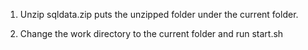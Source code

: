 1. Unzip sqldata.zip puts the unzipped folder under the current folder.

2. Change the work directory to the current folder and run start.sh
